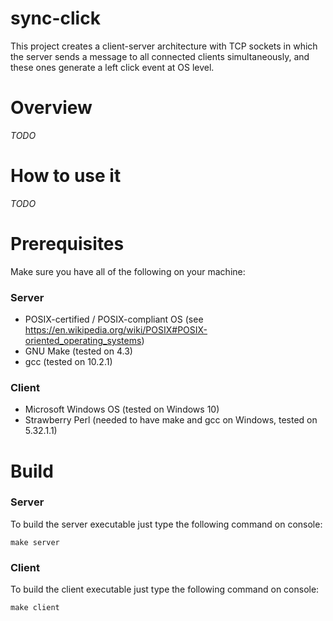 # sync-click

This project creates a client-server architecture with TCP sockets in which the server sends a message to all connected clients simultaneously, and these ones generate a left click event at OS level.

# Overview

*TODO*

# How to use it

*TODO*

# Prerequisites
Make sure you have all of the following on your machine:
### Server
- POSIX-certified / POSIX-compliant OS (see https://en.wikipedia.org/wiki/POSIX#POSIX-oriented_operating_systems)
- GNU Make (tested on 4.3)
- gcc (tested on 10.2.1)
### Client
- Microsoft Windows OS (tested on Windows 10)
- Strawberry Perl (needed to have make and gcc on Windows, tested on 5.32.1.1)

# Build

### Server
To build the server executable just type the following command on console:

	make server

### Client
To build the client executable just type the following command on console:

	make client
